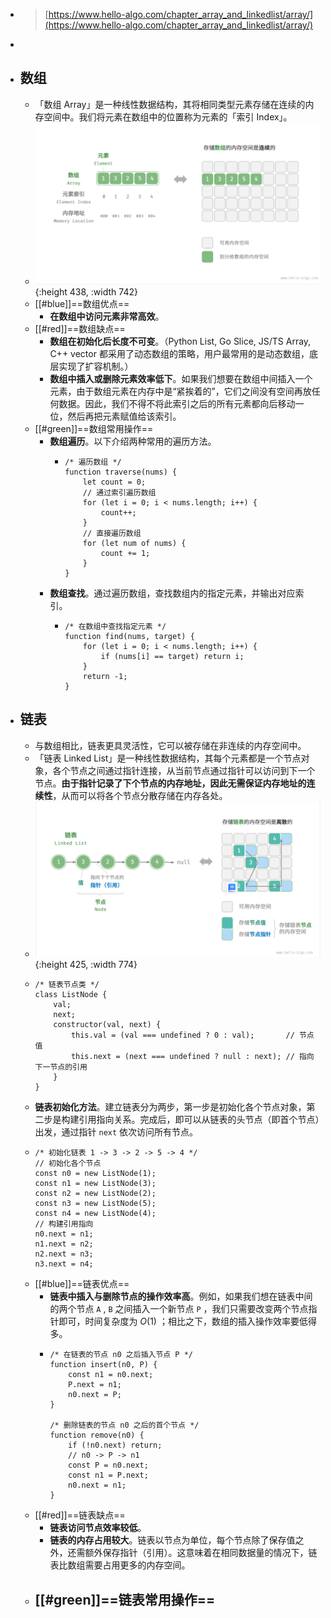 - > [https://www.hello-algo.com/chapter_array_and_linkedlist/array/](https://www.hello-algo.com/chapter_array_and_linkedlist/array/)
-
- ## 数组
	- 「数组 Array」是一种线性数据结构，其将相同类型元素存储在连续的内存空间中。我们将元素在数组中的位置称为元素的「索引 Index」。
	- ![image.png](../assets/image_1683881183272_0.png){:height 438, :width 742}
	- [[#blue]]==数组优点==
		- **在数组中访问元素非常高效**。
	- [[#red]]==数组缺点==
		- **数组在初始化后长度不可变**。（Python List, Go Slice, JS/TS Array, C++ vector 都采用了动态数组的策略，用户最常用的是动态数组，底层实现了扩容机制。）
		- **数组中插入或删除元素效率低下**。如果我们想要在数组中间插入一个元素，由于数组元素在内存中是“紧挨着的”，它们之间没有空间再放任何数据。因此，我们不得不将此索引之后的所有元素都向后移动一位，然后再把元素赋值给该索引。
	- [[#green]]==数组常用操作==
		- **数组遍历**。以下介绍两种常用的遍历方法。
			- ```
			  /* 遍历数组 */
			  function traverse(nums) {
			      let count = 0;
			      // 通过索引遍历数组
			      for (let i = 0; i < nums.length; i++) {
			          count++;
			      }
			      // 直接遍历数组
			      for (let num of nums) {
			          count += 1;
			      }
			  }
			  ```
		- **数组查找**。通过遍历数组，查找数组内的指定元素，并输出对应索引。
			- ```
			  /* 在数组中查找指定元素 */
			  function find(nums, target) {
			      for (let i = 0; i < nums.length; i++) {
			          if (nums[i] == target) return i;
			      }
			      return -1;
			  }
			  ```
- ## 链表
	- 与数组相比，链表更具灵活性，它可以被存储在非连续的内存空间中。
	- 「链表 Linked List」是一种线性数据结构，其每个元素都是一个节点对象，各个节点之间通过指针连接，从当前节点通过指针可以访问到下一个节点。**由于指针记录了下个节点的内存地址，因此无需保证内存地址的连续性**，从而可以将各个节点分散存储在内存各处。
	- ![image.png](../assets/image_1683888278380_0.png){:height 425, :width 774}
	- ```
	  /* 链表节点类 */
	  class ListNode {
	      val;
	      next;
	      constructor(val, next) {
	          this.val = (val === undefined ? 0 : val);       // 节点值
	          this.next = (next === undefined ? null : next); // 指向下一节点的引用
	      }
	  }
	  ```
	- **链表初始化方法**。建立链表分为两步，第一步是初始化各个节点对象，第二步是构建引用指向关系。完成后，即可以从链表的头节点（即首个节点）出发，通过指针 `next` 依次访问所有节点。
	- ```
	  /* 初始化链表 1 -> 3 -> 2 -> 5 -> 4 */
	  // 初始化各个节点
	  const n0 = new ListNode(1);
	  const n1 = new ListNode(3);
	  const n2 = new ListNode(2);
	  const n3 = new ListNode(5);
	  const n4 = new ListNode(4);
	  // 构建引用指向
	  n0.next = n1;
	  n1.next = n2;
	  n2.next = n3;
	  n3.next = n4;
	  ```
	- [[#blue]]==链表优点==
		- **链表中插入与删除节点的操作效率高**。例如，如果我们想在链表中间的两个节点 `A` , `B` 之间插入一个新节点 `P` ，我们只需要改变两个节点指针即可，时间复杂度为 $O(1)$ ；相比之下，数组的插入操作效率要低得多。
		- ```
		  /* 在链表的节点 n0 之后插入节点 P */
		  function insert(n0, P) {
		      const n1 = n0.next;
		      P.next = n1;
		      n0.next = P;
		  }
		  
		  /* 删除链表的节点 n0 之后的首个节点 */
		  function remove(n0) {
		      if (!n0.next) return;
		      // n0 -> P -> n1
		      const P = n0.next;
		      const n1 = P.next;
		      n0.next = n1;
		  }
		  
		  ```
	- [[#red]]==链表缺点==
		- **链表访问节点效率较低**。
		- **链表的内存占用较大**。链表以节点为单位，每个节点除了保存值之外，还需额外保存指针（引用）。这意味着在相同数据量的情况下，链表比数组需要占用更多的内存空间。
	- [[#green]]==链表常用操作==
		-